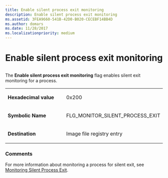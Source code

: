 ```yaml
---
title: Enable silent process exit monitoring
description: Enable silent process exit monitoring
ms.assetid: 3FEA9660-541B-42D0-B020-CECEBF14BB4D
ms.author: domars
ms.date: 11/28/2017
ms.localizationpriority: medium
---
```


# Enable silent process exit monitoring


## <span id="ddk_enable_pool_tagging_dtools"></span><span id="DDK_ENABLE_POOL_TAGGING_DTOOLS"></span>


The **Enable silent process exit monitoring** flag enables silent exit monitoring for a process.

<table>
<colgroup>
<col width="50%" />
<col width="50%" />
</colgroup>
<tbody>
<tr class="odd">
<td align="left"><p><strong>Hexadecimal value</strong></p></td>
<td align="left"><p>0x200</p></td>
</tr>
<tr class="even">
<td align="left"><p><strong>Symbolic Name</strong></p></td>
<td align="left"><p>FLG_MONITOR_SILENT_PROCESS_EXIT</p></td>
</tr>
<tr class="odd">
<td align="left"><p><strong>Destination</strong></p></td>
<td align="left"><p>Image file registry entry</p></td>
</tr>
</tbody>
</table>

 

### <span id="comments"></span><span id="COMMENTS"></span>Comments

For more information about monitoring a process for silent exit, see [Monitoring Silent Process Exit](registry-entries-for-silent-process-exit.md).

 

 





